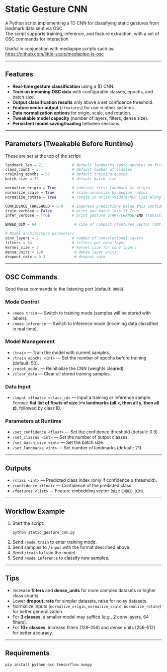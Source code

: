 # Static Gesture CNN

A Python script implementing a 1D CNN for classifying static gestures from landmark data sent via OSC.  
The script supports training, inference, and feature extraction, with a set of OSC commands for interaction.

Useful in conjunction with mediapipe scripts such as: https://github.com/little-scale/mediapipe-js-osc

---

## Features
- **Real-time gesture classification** using a 1D CNN.
- **Train on incoming OSC data** with configurable classes, epochs, and batch size.
- **Output classification results** only above a set confidence threshold.
- **Feature vector output** (`/features`) for use in other systems.
- **Data normalization options** for origin, scale, and rotation.
- **Tweakable model capacity** (number of layers, filters, dense size).
- **Persistent model saving/loading** between sessions.

---

## Parameters (Tweakable Before Runtime)
These are set at the top of the script:

```python
landmark_len = 21             # default landmarks (auto-updates on first input)
class_count = 3               # default number of classes
training_epochs = 50          # default training epochs
batch_size = 32               # default batch size

normalize_origin = True       # subtract first landmark as origin
normalize_scale = True        # scale-normalize by median radius
normalize_rotate = True       # rotate so wrist->middle-MCP lies along +X

CONFIDENCE_THRESHOLD = 0.9    # suppress predictions below this confidence
train_verbose = False         # print per-batch loss if True
infer_verbose = True          # print gesture START/CHANGE/END transitions

EMBED_DIM = 64                 # size of compact /features vector (UDP-safe)

# Model architecture parameters
conv_layers = 2               # number of convolutional layers
filters = 64                  # filters per conv layer
kernel_size = 3               # kernel size for conv layers
dense_units = 128              # dense layer units
dropout_rate = 0.3             # dropout rate
```

---

## OSC Commands
Send these commands to the listening port (default: `9000`).

### Mode Control
- `/mode train` — Switch to training mode (samples will be stored with labels).
- `/mode inference` — Switch to inference mode (incoming data classified in real time).

### Model Management
- `/train` — Train the model with current samples.
- `/train_epochs <int>` — Set the number of epochs before training (default: 50).
- `/reset_model` — Reinitialize the CNN (weights cleared).
- `/clear_data` — Clear all stored training samples.

### Data Input
- `/input <floats> <class_id>` — Input a training or inference sample.  
  Format: **flat list of floats of size `3*n` landmarks (all x, then all y, then all z)**, followed by class ID.

### Parameters at Runtime
- `/set_confidence <float>` — Set the confidence threshold (default: 0.9).
- `/set_classes <int>` — Set the number of output classes.
- `/set_batch_size <int>` — Set the batch size.
- `/set_landmarks <int>` — Set number of landmarks (default: 21).

---

## Outputs
- `/class <int>` — Predicted class index (only if confidence ≥ threshold).
- `/confidence <float>` — Confidence of the predicted class.
- `/features <list>` — Feature embedding vector (size `EMBED_DIM`).

---

## Workflow Example
1. Start the script:  
   ```bash
   python static_gesture_cnn.py
   ```
2. Send `/mode train` to enter training mode.
3. Send samples to `/input` with the format described above.
4. Send `/train` to train the model.
5. Send `/mode inference` to classify new samples.

---

## Tips
- Increase **filters** and **dense_units** for more complex datasets or higher class counts.
- Lower **dropout_rate** for simpler datasets, raise for noisy datasets.
- Normalize inputs (`normalize_origin`, `normalize_scale`, `normalize_rotate`) for better generalization.
- For **3 classes**, a smaller model may suffice (e.g., 2 conv layers, 64 filters).
- For **10+ classes**, increase filters (128–256) and dense units (256–512) for better accuracy.

---

## Requirements
```bash
pip install python-osc tensorflow numpy
```
